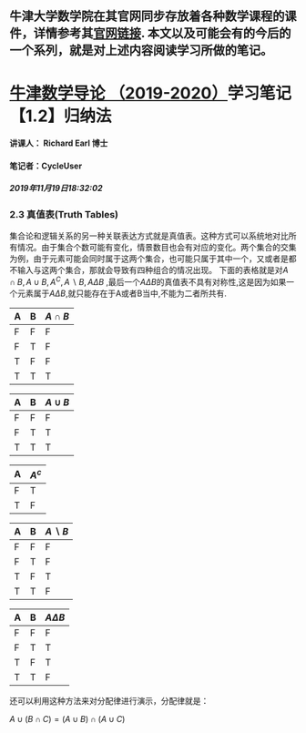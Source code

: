 牛津大学数学院在其官网同步存放着各种数学课程的课件，详情参考其[官网链接](https://courses.maths.ox.ac.uk/node/43812).
本文以及可能会有的今后的一个系列，就是对上述内容阅读学习所做的笔记。
-------------------------------------------------------------------------


# [牛津数学导论 （2019-2020）](https://courses.maths.ox.ac.uk/node/view_material/45954)学习笔记【1.2】归纳法

#### 讲课人： Richard Earl 博士
#### 笔记者：CycleUser
##### 2019年11月19日18:32:02


### 2.3 真值表(Truth Tables)


集合论和逻辑关系的另一种关联表达方式就是真值表。这种方式可以系统地对比所有情况。由于集合个数可能有变化，情景数目也会有对应的变化。两个集合的交集为例，由于元素可能会同时属于这两个集合，也可能只属于其中一个，又或者是都不输入与这两个集合，那就会导致有四种组合的情况出现。
下面的表格就是对$A\cap B,A\cup B,A^C, A\backslash B,A\Delta B$ ,最后一个$A\Delta B$的真值表不具有对称性,这是因为如果一个元素属于$A\Delta B$,就只能存在于A或者B当中,不能为二者所共有.

|A|B|$A\cap B$|
|--|--|--|
|F|F|F|
|F|T|F|
|T|F|F|
|T|T|T|

|A|B|$A\cup B$|
|--|--|--|
|F|F|F|
|F|T|T||T|F|T|
|T|T|T|


|A|$A^c$|
|--|--|
|F|T|
|T|F|


|A|B|$A\backslash B$|
|--|--|--|
|F|F|F|
|F|T|F|
|T|F|T|
|T|T|F|


|A|B|$A\Delta B$|
|--|--|--|
|F|F|F|
|F|T|T|
|T|F|T|
|T|T|F|


还可以利用这种方法来对分配律进行演示，分配律就是：

$A\cup (B\cap C) =(A\cup B)\cap (A\cup C)$

